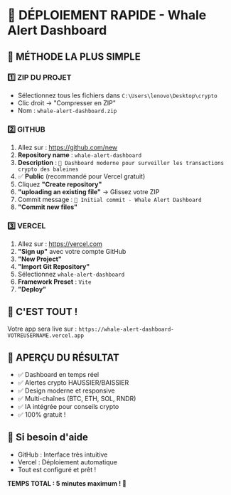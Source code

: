 # 🚀 DÉPLOIEMENT RAPIDE - Whale Alert Dashboard

## 🎯 **MÉTHODE LA PLUS SIMPLE** 

### 1️⃣ **ZIP DU PROJET**
- Sélectionnez tous les fichiers dans `C:\Users\lenovo\Desktop\crypto`
- Clic droit → "Compresser en ZIP"
- Nom : `whale-alert-dashboard.zip`

### 2️⃣ **GITHUB**
1. Allez sur : https://github.com/new
2. **Repository name** : `whale-alert-dashboard`
3. **Description** : `🐋 Dashboard moderne pour surveiller les transactions crypto des baleines`
4. ✅ **Public** (recommandé pour Vercel gratuit)
5. Cliquez **"Create repository"**
6. **"uploading an existing file"** → Glissez votre ZIP
7. Commit message : `🐋 Initial commit - Whale Alert Dashboard`
8. **"Commit new files"**

### 3️⃣ **VERCEL**
1. Allez sur : https://vercel.com
2. **"Sign up"** avec votre compte GitHub
3. **"New Project"**
4. **"Import Git Repository"**
5. Sélectionnez `whale-alert-dashboard`
6. **Framework Preset** : `Vite`
7. **"Deploy"**

## 🎉 **C'EST TOUT !**

Votre app sera live sur : `https://whale-alert-dashboard-VOTREUSERNAME.vercel.app`

## 📱 **APERÇU DU RÉSULTAT**
- ✅ Dashboard en temps réel
- ✅ Alertes crypto HAUSSIER/BAISSIER
- ✅ Design moderne et responsive
- ✅ Multi-chaînes (BTC, ETH, SOL, RNDR)
- ✅ IA intégrée pour conseils crypto
- ✅ 100% gratuit !

## 🔧 **Si besoin d'aide**
- GitHub : Interface très intuitive
- Vercel : Déploiement automatique
- Tout est configuré et prêt !

**TEMPS TOTAL : 5 minutes maximum ! 🚀**
